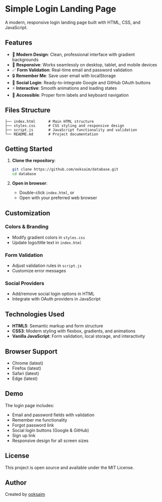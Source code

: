 # Simple Login Landing Page

A modern, responsive login landing page built with HTML, CSS, and JavaScript.

## Features

- 🎨 **Modern Design**: Clean, professional interface with gradient backgrounds
- 📱 **Responsive**: Works seamlessly on desktop, tablet, and mobile devices
- ✅ **Form Validation**: Real-time email and password validation
- 🔒 **Remember Me**: Save user email with localStorage
- 🚀 **Social Login**: Ready-to-integrate Google and GitHub OAuth buttons
- ⚡ **Interactive**: Smooth animations and loading states
- 🎯 **Accessible**: Proper form labels and keyboard navigation

## Files Structure

```
├── index.html      # Main HTML structure
├── styles.css      # CSS styling and responsive design
├── script.js       # JavaScript functionality and validation
└── README.md       # Project documentation
```

## Getting Started

1. **Clone the repository**:
   ```bash
   git clone https://github.com/ooksaim/database.git
   cd database
   ```

2. **Open in browser**:
   - Double-click `index.html`, or
   - Open with your preferred web browser

## Customization

### Colors & Branding
- Modify gradient colors in `styles.css`
- Update logo/title text in `index.html`

### Form Validation
- Adjust validation rules in `script.js`
- Customize error messages

### Social Providers
- Add/remove social login options in HTML
- Integrate with OAuth providers in JavaScript

## Technologies Used

- **HTML5**: Semantic markup and form structure
- **CSS3**: Modern styling with flexbox, gradients, and animations
- **Vanilla JavaScript**: Form validation, local storage, and interactivity

## Browser Support

- Chrome (latest)
- Firefox (latest)
- Safari (latest)
- Edge (latest)

## Demo

The login page includes:
- Email and password fields with validation
- Remember me functionality
- Forgot password link
- Social login buttons (Google & GitHub)
- Sign up link
- Responsive design for all screen sizes

## License

This project is open source and available under the MIT License.

## Author

Created by [ooksaim](https://github.com/ooksaim)
